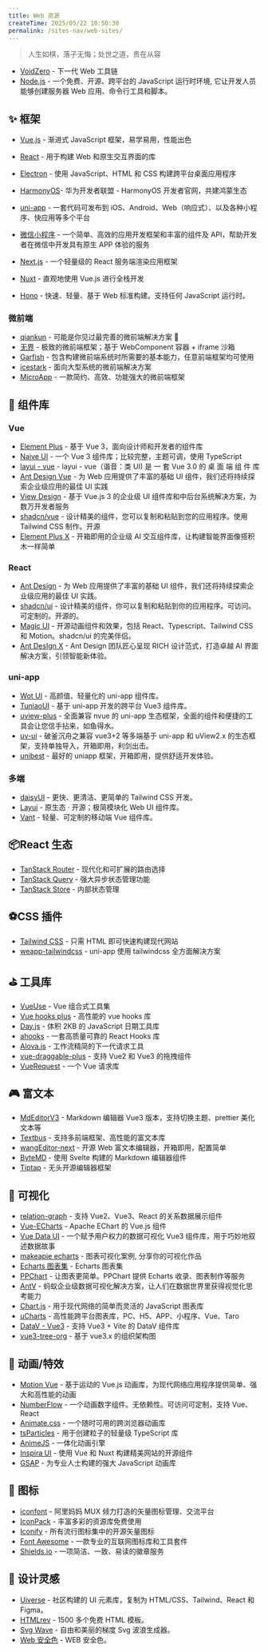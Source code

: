 ```yaml
---
title: Web 资源
createTime: 2025/05/22 10:50:30
permalink: /sites-nav/web-sites/
---
```


<!-- # Web 资源 -->

> 人生如棋，落子无悔；处世之道，贵在从容

- [VoidZero](https://voidzero.dev/) - 下一代 Web 工具链
- [Node.js](https://nodejs.org/zh-cn) - 一个免费、开源、跨平台的 JavaScript 运行时环境, 它让开发人员能够创建服务器 Web 应用、命令行工具和脚本。

## ✨ 框架

- [Vue.js](https://cn.vuejs.org/) - 渐进式 JavaScript 框架，易学易用，性能出色

- [React](https://zh-hans.react.dev/) - 用于构建 Web 和原生交互界面的库

- [Electron](<[https://www.electronjs.org/](https://www.electronjs.org/)>) - 使用 JavaScript、HTML 和 CSS 构建跨平台桌面应用程序
- [HarmonyOS](https://developer.huawei.com/)- 华为开发者联盟 - HarmonyOS 开发者官网，共建鸿蒙生态
- [uni-app](https://uniapp.dcloud.net.cn/) - 一套代码可发布到 iOS、Android、Web（响应式）、以及各种小程序、快应用等多个平台
- [微信小程序](https://developers.weixin.qq.com/miniprogram/dev/framework/) - 一个简单、高效的应用开发框架和丰富的组件及 API，帮助开发者在微信中开发具有原生 APP 体验的服务
- [Next.js](https://nextjs.org/) - 一个轻量级的 React 服务端渲染应用框架
- [Nuxt](https://nuxt.com/) - 直观地使用 Vue.js 进行全栈开发
- [Hono](https://hono.nodejs.cn/) - 快速、轻量、基于 Web 标准构建。支持任何 JavaScript 运行时。

### 微前端

- [qiankun](https://qiankun.umijs.org/) - 可能是你见过最完善的微前端解决方案 🧐
- [无界](https://wujie-micro.github.io/doc/) - 极致的微前端框架；基于 WebComponent 容器 + iframe 沙箱
- [Garfish](https://www.garfishjs.org/) - 包含构建微前端系统时所需要的基本能力，任意前端框架均可使用
- [icestark](https://micro-frontends.ice.work/) - 面向大型系统的微前端解决方案
- [MicroApp](https://jd-opensource.github.io/micro-app/) - 一款简约、高效、功能强大的微前端框架

## 🎯 组件库

### Vue

- [Element Plus](https://element-plus.org/) - 基于 Vue 3，面向设计师和开发者的组件库
- [Naive UI](https://www.naiveui.com/) - 一个 Vue 3 组件库；比较完整，主题可调，使用 TypeScript
- [layui - vue](https://www.layui-vue.com/) - layui - vue（谐音：类 UI) 是 一 套 Vue 3.0 的 桌 面 端 组 件 库
- [Ant Design Vue](https://www.antdv.com/) - 为 Web 应用提供了丰富的基础 UI 组件，我们还将持续探索企业级应用的最佳 UI 实践
- [View Design](https://www.iviewui.com/) - 基于 Vue.js 3 的企业级 UI 组件库和中后台系统解决方案，为数万开发者服务
- [shadcn/vue](https://www.shadcn-vue.com/) - 设计精美的组件，您可以复制和粘贴到您的应用程序。使用 Tailwind CSS 制作。开源
- [Element Plus X](https://element-plus-x.com/) - 开箱即用的企业级 AI 交互组件库，让构建智能界面像搭积木一样简单

### React

- [Ant Design](https://ant-design.antgroup.com/) - 为 Web 应用提供了丰富的基础 UI 组件，我们还将持续探索企业级应用的最佳 UI 实践。
- [shadcn/ui](https://ui.shadcn.com/) - 设计精美的组件，你可以复制和粘贴到你的应用程序。可访问。可定制的。开源的。
- [Magic UI](https://magicui.design/) - 开源动画组件和效果，包括 React、Typescript、Tailwind CSS 和 Motion。shadcn/ui 的完美伴侣。
- [Ant DesIgn X](https://ant-design-x.antgroup.com/) - Ant Design 团队匠心呈现 RICH 设计范式，打造卓越 AI 界面解决方案，引领智能新体验。

### uni-app

- [Wot UI](https://wot-design-uni.netlify.app/) - 高颜值、轻量化的 uni-app 组件库。
- [TuniaoUI](https://vue3.tuniaokj.com/) - 基于 uni-app 开发的跨平台 Vue3 组件库。
- [uview-plus](https://uview-plus.jiangruyi.com/) - 全面兼容 nvue 的 uni-app 生态框架，全面的组件和便捷的工具会让您信手拈来，如鱼得水。
- [uv-ui](https://www.uvui.cn/) - 破釜沉舟之兼容 vue3+2 等多端基于 uni-app 和 uView2.x 的生态框架，支持单独导入，开箱即用，利剑出击。
- [unibest](https://unibest.tech/) - 最好的 uniapp 框架，开箱即用，提供舒适开发体验。

### 多端

- [daisyUI](https://daisyui.com/) - 更快、更清洁、更简单的 Tailwind CSS 开发。
- [Layui](https://layui.dev/) - 原生态 · 开源；极简模块化 Web UI 组件库。
- [Vant](https://vant-ui.github.io/vant/) - 轻量、可定制的移动端 Vue 组件库。

## 📦React 生态

- [TanStack Router](https://tanstack.com/router/latest) - 现代化和可扩展的路由选择
- [TanStack Query](https://tanstack.com/query/latest) - 强大异步状态管理功能
- [TanStack Store](https://tanstack.com/store/latest) - 内部状态管理

## ⚽CSS 插件

- [Tailwind CSS](https://tailwindcss.com/) - 只需 HTML 即可快速构建现代网站
- [weapp-tailwindcss](https://weapp-tw.icebreaker.top/) - uni-app 使用 tailwindcss 全方面解决方案

## ⛳ 工具库

- [VueUse](https://vueuse.org/) - Vue 组合式工具集
- [Vue hooks plus](https://inhiblabcore.github.io/vue-hooks-plus/) - 高性能的 vue hooks 库
- [Day.js](https://day.js.org/) - 体积 2KB 的 JavaScript 日期工具库
- [ahooks](https://ahooks.js.org/) - 一套高质量可靠的 React Hooks 库
- [Alova.js](https://alova.js.org/) - 工作流精简的下一代请求工具
- [vue-draggable-plus](https://vue-draggable-plus.pages.dev/) - 支持 Vue2 和 Vue3 的拖拽组件
- [VueRequest](https://www.attojs.com/) - 一个 Vue 请求库

## 🎮 富文本

- [MdEditorV3](https://imzbf.github.io/md-editor-v3/zh-CN) - Markdown 编辑器 Vue3 版本，支持切换主题、prettier 美化文本等
- [Textbus](https://textbus.io/) - 支持多前端框架、高性能的富文本库
- [wangEditor-next](https://wangeditor-next.github.io/docs/) - 开源 Web 富文本编辑器，开箱即用，配置简单
- [ByteMD](https://bytemd.js.org/) - 使用 Svelte 构建的 Markdown 编辑器组件
- [Tiptap](https://tiptap.dev/) - 无头开源编辑器框架

## 🎁 可视化

- [relation-graph](https://relation-graph.com/) - 支持 Vue2、Vue3、React 的关系数据展示组件
- [Vue-ECharts](https://vue-echarts.dev/) - Apache EChart 的 Vue.js 组件
- [Vue Data UI](https://vue-data-ui.graphieros.com/) - 一个赋予用户权力的数据可视化 Vue3 组件库，用于巧妙地叙述数据故事
- [makeapie echarts](https://www.makeapie.cn/echarts) - 图表可视化案例, 分享你的可视化作品
- [Echarts 图表集](https://www.isqqw.com/) - Echarts 图表集
- [PPChart](https://www.ppchart.com/#/) - 让图表更简单。PPChart 提供 Echarts 收录、图表制作等服务
- [AntV](https://antv.antgroup.com/zh) - 蚂蚁企业级数据可视化解决方案，让人们在数据世界里获得视觉化思考能力
- [Chart.js](https://chartjs.cn/) - 用于现代网络的简单而灵活的 JavaScript 图表库
- [uCharts](https://www.ucharts.cn/) - 高性能跨平台图表库，PC、H5、APP、小程序、Vue、Taro
- [DataV - Vue3](https://datav-vue3.netlify.app/) - 支持 Vue3 + Vite 的 DataV 组件库
- [vue3-tree-org](https://sangtian152.github.io/vue3-tree-org/) - 基于 vue3.x 的组织架构图

## 🎨 动画/特效

- [Motion Vue](https://motion.unovue.com/) - 基于运动的 Vue.js 动画库，为现代网络应用程序提供简单、强大和高性能的动画
- [NumberFlow](https://number-flow.barvian.me/) - 一个动画数字组件。无依赖性。可访问可定制，支持 Vue、React
- [Animate.css](https://animate.style/) - 一个随时可用的跨浏览器动画库
- [tsParticles](https://particles.js.org/) - 用于创建粒子的轻量级 TypeScript 库
- [AnimeJS](https://animejs.com/) - 一体化动画引擎
- [Inspira UI](https://inspira-ui.com/) - 使用 Vue 和 Nuxt 构建精美网站的开源组件
- [GSAP](https://gsap.com/) - 为专业人士构建的强大 JavaScript 动画库

## 🎈 图标

- [iconfont](https://www.iconfont.cn/) - 阿里妈妈 MUX 倾力打造的矢量图标管理、交流平台
- [IconPack](https://iconpark.oceanengine.com/home) - 丰富多彩的资源库免费使用
- [Iconify](https://icon-sets.iconify.design/) - 所有流行图标集中的开源矢量图标
- [Font Awesome](https://fa6.dashgame.com/) - 一款专业的互联网图标库和工具套件
- [Shields.io](https://shields.io/) - 一项简洁、一致、易读的徽章服务

## 🎃 设计灵感

- [Uiverse](https://uiverse.io/) - 社区构建的 UI 元素库，复制为 HTML/CSS、Tailwind、React 和 Figma。
- [HTMLrev](https://htmlrev.com/) - 1500 多个免费 HTML 模板。
- [Svg Wave](https://svgwave.in/) - 自由和美丽的梯度 Svg 波浪生成器。
- [Web 安全色](https://www.bootcss.com/p/websafecolors/) - WEB 安全色。
